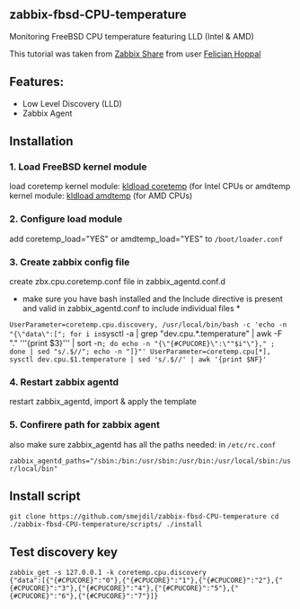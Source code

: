 ## zabbix-fbsd-CPU-temperature

Monitoring FreeBSD CPU temperature featuring LLD (Intel &amp; AMD) 

This tutorial was taken from [Zabbix Share](https://share.zabbix.com/operating-systems/freebsd/cpu-temperature-coretemp) from user [Felician Hoppal](https://share.zabbix.com/owner/felici)

## Features:

- Low Level Discovery (LLD)
- Zabbix Agent

## Installation
### 1. Load FreeBSD kernel module

load coretemp kernel module: [kldload coretemp](https://www.freebsd.org/cgi/man.cgi?coretemp) (for Intel CPUs or amdtemp kernel module: [kldload amdtemp](https://www.freebsd.org/cgi/man.cgi?query=amdtemp) (for AMD CPUs)

### 2. Configure load module
 
add coretemp_load="YES" or amdtemp_load="YES" to `/boot/loader.conf`

### 3. Create zabbix config file

create zbx.cpu.coretemp.conf file in zabbix_agentd.conf.d

* make sure you have bash installed and the Include directive is present and valid in zabbix_agentd.conf to include individual files *

`
UserParameter=coretemp.cpu.discovery, /usr/local/bin/bash -c 'echo -n "{\"data\":["; for i in `sysctl -a | grep "dev.cpu.*.temperature" | awk -F "." '\''{print $3}'\'' | sort -n` ; do echo -n "{\"{#CPUCORE}\":\""$i"\"}," ; done | sed "s/.$//"; echo -n "]}"'
UserParameter=coretemp.cpu[*], sysctl dev.cpu.$1.temperature | sed 's/.$//' | awk '{print $NF}'
`

### 4. Restart zabbix agentd

restart zabbix_agentd, import & apply the template

### 5. Confirere path for zabbix agent

also make sure zabbix_agentd has all the paths needed: in `/etc/rc.conf`

`zabbix_agentd_paths="/sbin:/bin:/usr/sbin:/usr/bin:/usr/local/sbin:/usr/local/bin"`

## Install script
`
git clone https://github.com/smejdil/zabbix-fbsd-CPU-temperature
cd ./zabbix-fbsd-CPU-temperature/scripts/
./install
`

## Test discovery key
`
zabbix_get -s 127.0.0.1 -k coretemp.cpu.discovery                                   
{"data":[{"{#CPUCORE}":"0"},{"{#CPUCORE}":"1"},{"{#CPUCORE}":"2"},{"{#CPUCORE}":"3"},{"{#CPUCORE}":"4"},{"{#CPUCORE}":"5"},{"{#CPUCORE}":"6"},{"{#CPUCORE}":"7"}]}
`

